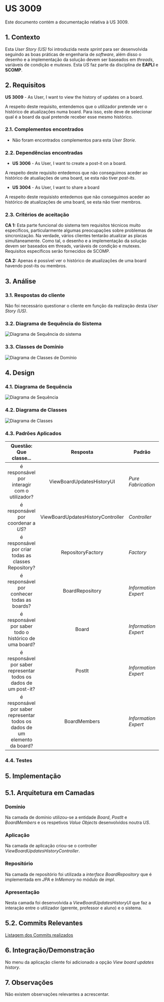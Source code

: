 # US 3009

Este documento contém a documentação relativa à US 3009.

## 1. Contexto

Esta *User Story (US)* foi introduzida neste *sprint* para ser desenvolvida seguindo as boas práticas de engenharia de
*software*, além disso o desenho e a implementação da solução devem ser baseados em *threads*, variáveis de condição e
*mutexes*.
Esta *US* faz parte da disciplina de **EAPLI** e **SCOMP**.

## 2. Requisitos

**US 3009** - As User, I want to view the history of updates on a board.

A respeito deste requisito, entendemos que o utilizador pretende ver o histórico de atualizações numa board. Para isso,
este deve de selecionar qual é a board da qual pretende receber esse mesmo histórico.

### 2.1. Complementos encontrados

- Não foram encontrados complementos para esta *User Storie*.

### 2.2. Dependências encontradas

- **US 3006** - As User, I want to create a post-it on a board.

A respeito deste requisito entedemos que não conseguimos aceder ao histórico de atualiações de uma board, se esta não
tiver *post-its*.

- **US 3004** - As User, I want to share a board

A respeito deste requisisto entedemos que não conseguimos aceder ao histórico de atualizações de uma board, se esta não
tiver membros.

### 2.3. Critérios de aceitação

**CA 1:** Esta parte funcional do sistema tem requisitos técnicos muito específicos, particularmente algumas 
preocupações sobre problemas de sincronização.
Na verdade, vários clientes tentarão atualizar as placas simultaneamente. Como tal, o desenho e a implementação da 
solução devem ser baseados em threads, variáveis de condição e mutexes. Requisitos específicos serão fornecidos de SCOMP.

**CA 2:** Apenas é possível ver o histórico de atualizações de uma board havendo post-its ou membros.

## 3. Análise

### 3.1. Respostas do cliente

Não foi necessário questionar o cliente em função da realização desta *User Story (US)*.

### 3.2. Diagrama de Sequência do Sistema

![Diagrama de Sequência do sistema](./SVG/system-sequence-diagram.svg)

### 3.3. Classes de Domínio

![Diagrama de Classes de Domínio](SVG/domain-classes.svg)

## 4. Design

### 4.1. Diagrama de Sequência

![Diagrama de Sequência](SVG/sequence-diagram.svg)

### 4.2. Diagrama de Classes

![Diagrama de Classes](SVG/class-diagram.svg)

### 4.3. Padrões Aplicados

|                           Questão: Que classe...                            |             Resposta              | Padrão               |                                        Justificação                                         |
|:---------------------------------------------------------------------------:|:---------------------------------:|----------------------|:-------------------------------------------------------------------------------------------:|
|                é responsável por interagir com o utilizador?                |     ViewBoardUpdatesHistoryUI     | *Pure Fabrication*   | Não há razão para atribuir esta responsabilidade a uma classe presente no Modelo de Domínio |
|                     é responsável por coordenar a *US*?                     | ViewBoardUpdatesHistoryController | *Controller*         |                                                                                             |
|            é responsável por criar todas as classes Repository?             |         RepositoryFactory         | *Factory*            |       Quando uma entidade é demasiado complexa, as fábricas fornecem encapsulamento.        |
|                 é responsável por conhecer todas as boards?                 |          BoardRepository          | *Information Expert* |                  É responsável pela persistência/reconstrução do *Board*.                   |
|           é responsável por saber todo o histórico de uma board?            |               Board               | *Information Expert* |                     Sabe toda a informação dos dados que lhe pertencem.                     |
|      é responsável por saber representar todos os dados de um post-it?      |              PostIt               | *Information Expert* |                     Sabe toda a informação dos dados que lhe pertencem.                     |
| é responsável por saber representar todos os dados de um elemento da board? |           BoardMembers            | *Information Expert* |                     Sabe toda a informação dos dados que lhe pertencem.                     |


### 4.4. Testes

## 5. Implementação

## 5.1. Arquitetura em Camadas

### Domínio

Na camada de domínio utilizou-se a entidade *Board*, *PostIt* e *BoardMembers* e os respetivos *Value Objects* 
desenvolvidos noutra *US*.

### Aplicação

Na camada de aplicação criou-se o controller *ViewBoardUpdatesHistoryController*.

### Repositório

Na camada de repositório foi utilizada a *interface* *BoardRepository* que é implementada em *JPA* e *InMemory*
no módulo de *impl*.

### Apresentação

Nesta camada foi desenvolvida a *ViewBoardUpdatesHistoryUI* que faz a interação entre o utilizador (gerente, professor e aluno)
e o sistema.

## 5.2. Commits Relevantes

[Listagem dos Commits realizados](https://github.com/Departamento-de-Engenharia-Informatica/sem4pi-22-23-20/issues/43)

## 6. Integração/Demonstração

No menu da aplicação cliente foi adicionado a opção *View board updates history*.

## 7. Observações

Não existem observações relevantes a acrescentar.